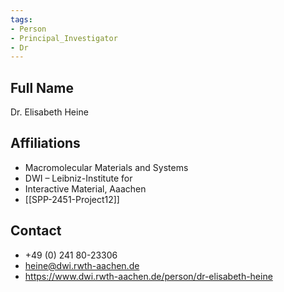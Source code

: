 ```yaml
---
tags: 
- Person
- Principal_Investigator
- Dr
---
```

## Full Name
Dr. Elisabeth Heine

## Affiliations
- Macromolecular Materials and Systems
- DWI – Leibniz-Institute for
- Interactive Material, Aaachen
- [[SPP-2451-Project12]]
## Contact
- +49 (0) 241 80-23306
- heine@dwi.rwth-aachen.de
- https://www.dwi.rwth-aachen.de/person/dr-elisabeth-heine
